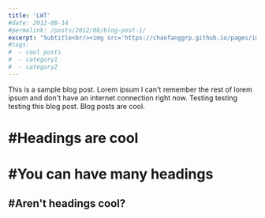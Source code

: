 ```yaml
---
title: 'LWT'
#date: 2012-08-14
#permalink: /posts/2012/08/blog-post-1/
excerpt: "Subtitle<br/><img src='https://chaofanggrp.github.io/pages/images/LWT.png'>"
#tags:
#  - cool posts
#  - category1
#  - category2
---
```


This is a sample blog post. Lorem ipsum I can't remember the rest of lorem ipsum and don't have an internet connection right now. Testing testing testing this blog post. Blog posts are cool.

#Headings are cool
======

#You can have many headings
======

#Aren't headings cool?
------
